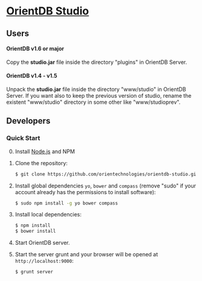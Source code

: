 # [OrientDB Studio](https://github.com/orientechnologies/orientdb-studio)

## Users
#### OrientDB v1.6 or major

Copy the **studio.jar** file inside the directory "plugins" in OrientDB Server.

#### OrientDB v1.4 - v1.5

Unpack the **studio.jar** file inside the directory "www/studio" in OrientDB Server. If you want also to keep the previous version of studio, rename the existent "www/studio" directory in some other like "www/studioprev".

## Developers

### Quick Start

0. Install [Node.js](http://nodejs.org/) and NPM 

1. Clone the repository:

    ```bash
    $ git clone https://github.com/orientechnologies/orientdb-studio.git
    ```

2. Install global dependencies `yo`, `bower` and `compass` (remove "sudo" if your account already has the permissions to install software):

    ```bash
    $ sudo npm install -g yo bower compass
    ```

3. Install local dependencies:

    ```bash
    $ npm install
    $ bower install
    ```

4. Start OrientDB server.


5. Start the server grunt and your browser will be opened at `http://localhost:9000`:

    ```bash
	$ grunt server
    ```
    
